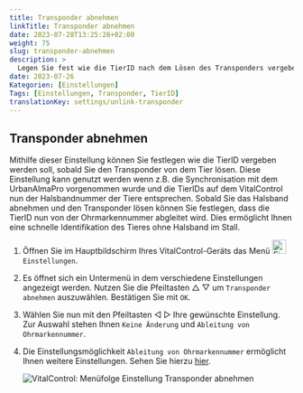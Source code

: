 ```yaml
---
title: Transponder abnehmen
linkTitle: Transponder abnehmen
date: 2023-07-28T13:25:28+02:00
weight: 75
slug: transponder-abnehmen
description: >
  Legen Sie fest wie die TierID nach dem Lösen des Transponders vergeben werden soll.
date: 2023-07-26
Kategorien: [Einstellungen]
Tags: [Einstellungen, Transponder, TierID]
translationKey: settings/unlink-transponder
---
```

## Transponder abnehmen

Mithilfe dieser Einstellung können Sie festlegen wie die TierID vergeben werden soll, sobald Sie den Transponder von dem Tier lösen. Diese Einstellung kann genutzt werden wenn z.B. die Synchronisation mit dem UrbanAlmaPro vorgenommen wurde und die TierIDs auf dem VitalControl nun der Halsbandnummer der Tiere entsprechen. Sobald Sie das Halsband abnehmen und den Transponder lösen können Sie festlegen, dass die TierID nun von der Ohrmarkennummer abgleitet wird. Dies ermöglicht Ihnen eine schnelle Identifikation des Tieres ohne Halsband im Stall.

1. Öffnen Sie im Hauptbildschirm Ihres VitalControl-Geräts das Menü <img src="/icons/gear.svg" width="25" align="bottom" alt="Einstellungen" /> `Einstellungen`.

2. Es öffnet sich ein Untermenü in dem verschiedene Einstellungen angezeigt werden. Nutzen Sie die Pfeiltasten  △ ▽  um `Transponder abnehmen` auszuwählen. Bestätigen Sie mit `OK`.

3. Wählen Sie nun mit den Pfeiltasten ◁ ▷ Ihre gewünschte Einstellung. Zur Auswahl stehen Ihnen `Keine Änderung` und `Ableitung von Ohrmarkennummer`.

4. Die Einstellungsmöglichkeit `Ableitung von Ohrmarkennummer` ermöglicht Ihnen weitere Einstellungen. Sehen Sie hierzu [hier](/docs/einstellungen/tiere-neu-anlegen/#neue-id-länge-einstellen). 

   ![VitalControl: Menüfolge Einstellung Transponder abnehmen](../bilder/transponder-abnehmen.png "Transponder abnehmen")
